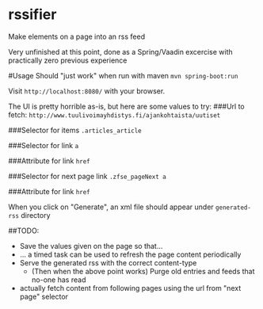 # rssifier
Make elements on a page into an rss feed

Very unfinished at this point, done as a Spring/Vaadin excercise with practically zero previous experience

#Usage
Should "just work" when run with maven `mvn spring-boot:run`

Visit `http://localhost:8080/` with your browser.

The UI is pretty horrible as-is, but here are some values to try:
###Url to fetch: 
`http://www.tuulivoimayhdistys.fi/ajankohtaista/uutiset`

###Selector for items
`.articles_article`

###Selector for link
`a`

###Attribute for link
`href`

###Selector for next page link
`.zfse_pageNext a`

###Attribute for link
`href`

When you click on "Generate", an xml file should appear under `generated-rss` directory

##TODO:
* Save the values given on the page so that...
* ... a timed task can be used to refresh the page content periodically
* Serve the generated rss with the correct content-type
  * (Then when the above point works) Purge old entries and feeds that no-one has read
* actually fetch content from following pages using the url from "next page" selector
